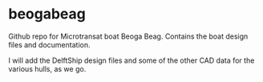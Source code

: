 beogabeag
=========

Github repo for Microtransat boat Beoga Beag. Contains the boat design files and documentation.

I will add the DelftShip design files and some of the other CAD data for the various hulls, as we go.
